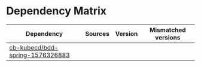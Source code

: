 # Dependency Matrix

Dependency | Sources | Version | Mismatched versions
---------- | ------- | ------- | -------------------
[cb-kubecd/bdd-spring-1576326883](https://github.com/cb-kubecd/bdd-spring-1576326883.git) |  | []() | 
